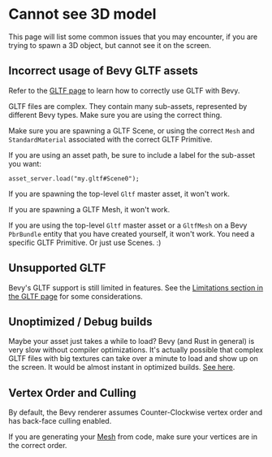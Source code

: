 # Cannot see 3D model

This page will list some common issues that you may encounter, if you are
trying to spawn a 3D object, but cannot see it on the screen.

## Incorrect usage of Bevy GLTF assets

Refer to the [GLTF page](../features/gltf.md) to learn how to correctly
use GLTF with Bevy.

GLTF files are complex. They contain many sub-assets, represented by
different Bevy types. Make sure you are using the correct thing.

Make sure you are spawning a GLTF Scene, or using the correct `Mesh` and
`StandardMaterial` associated with the correct GLTF Primitive.

If you are using an asset path, be sure to include a label for the sub-asset you want:

```rust,no_run,noplayground
asset_server.load("my.gltf#Scene0");
```

If you are spawning the top-level `Gltf` master asset, it won't work.

If you are spawning a GLTF Mesh, it won't work.

If you are using the top-level `Gltf` master asset or a `GltfMesh` on a Bevy
`PbrBundle` entity that you have created yourself, it won't work. You need
a specific GLTF Primitive. Or just use Scenes. :)

## Unsupported GLTF

Bevy's GLTF support is still limited in features. See the [Limitations
section in the GLTF page](../features/gltf.md#bevy-limitations) for some
considerations.

## Unoptimized / Debug builds

Maybe your asset just takes a while to load? Bevy (and Rust in general)
is very slow without compiler optimizations. It's actually possible that
complex GLTF files with big textures can take over a minute to load and
show up on the screen. It would be almost instant in optimized builds. [See
here](./performance.md).

## Vertex Order and Culling

By default, the Bevy renderer assumes Counter-Clockwise vertex order and has
back-face culling enabled.

If you are generating your [Mesh](../features/meshes.md) from code, make sure
your vertices are in the correct order.
